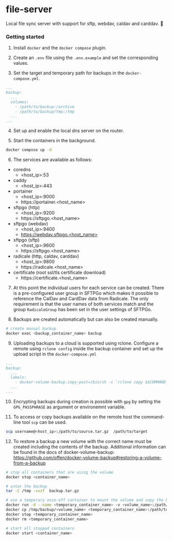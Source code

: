 # file-server

Local file sync server with support for sftp, webdav, caldav and carddav. 📁

### Getting started

1. Install `docker` and the `docker compose` plugin.

2. Create an `.env` file using the `.env.example` and set the corresponding values.

3. Set the target and temporary path for backups in the `docker-compose.yml`.

```yml
...
backup:
  ...
  volumes:
    - /path/to/backup:/archive
    - /path/to/backup/tmp:/tmp
  ...
...
```

4. Set up and enable the local dns server on the router.

5. Start the containers in the background.

```bash
docker compose up -d
```

6. The services are available as follows:

- coredns
  - <host_ip>:53
- caddy
  - <host_ip>:443
- portainer
  - <host_ip>:9000
  - https://portainer.<host_name>
- sftpgo (http)
  - <host_ip>:9200
  - https://sftpgo.<host_name>
- sftpgo (webdav)
  - <host_ip>:9400
  - https://webdav.sftpgo.<host_name>
- sftpgo (sftp)
  - <host_ip>:9600
  - https://sftpgo.<host_name>
- radicale (http, caldav, carddav)
  - <host_ip>:9800
  - https://radicale.<host_name>
- certificate (root ssl/tls certificate download)
  - https://certificate.<host_name>

7. At this point the individual users for each service can be created. There is a pre-configured user group in SFTPGo which makes it possible to reference the CalDav and CardDav data from Radicale. The only requirement is that the user names of both services match and the group `RadicaleGroup` has been set in the user settings of SFTPGo.

8. Backups are created automatically but can also be created manually.

```bash
# create manual backup
docker exec <backup_container_name> backup
```

9. Uploading backups to a cloud is supported using rclone. Configure a remote using `rclone config` inside the backup container and set up the upload script in the `docker-compose.yml`

```yml
...
backup:
  ...
  labels:
    - docker-volume-backup.copy-post=/bin/sh -c 'rclone copy $$COMMAND_RUNTIME_ARCHIVE_FILEPATH remote:backup'
  ...
...
```

10. Encrypting backups during creation is possible with `gpg` by setting the `GPG_PASSPHRASE` as argument or environemnt variable.

11. To access or copy backups available on the remote host the command-line tool `scp` can be used.

```bash
scp username@<host_ip>:/path/to/source.tar.gz  /path/to/target
```

12. To restore a backup a new volume with the correct name must be created including the contents of the backup. Additional information can be found in the docs of docker-volume-backup: https://github.com/offen/docker-volume-backup#restoring-a-volume-from-a-backup

```bash
# stop all containers that are using the volume
docker stop <container_name>

# untar the backup
tar -C /tmp -xvzf  backup.tar.gz

# use a temporary once-off container to mount the volume and copy the backup
docker run -d --name <temporary_container_name> -v <volume_name>:/path/to/mount alpine
docker cp /tmp/backup/<volume_name> <temporary_container_name>:/path/to/mount
docker stop <temporary_container_name>
docker rm <temporary_container_name>

# start all stopped containers
docker start <container_name>
```
